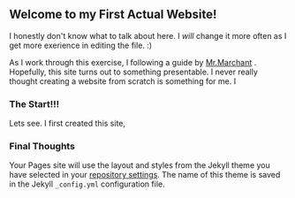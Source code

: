 ## Welcome to my First Actual Website!

I honestly don't know what to talk about here. I *will* change it more often as I get more exerience in editing the file. :)

As I work through this exercise, I following a guide by [Mr.Marchant](https://mrmarchant.com/editing-jekyll-theme-css-for-github-pages/) . Hopefully, this site turns out to something presentable. I never really thought creating a website from scratch is something for me. I 

### The Start!!!

Lets see. I first created this site, 

### Final Thoughts

Your Pages site will use the layout and styles from the Jekyll theme you have selected in your [repository settings](https://github.com/Aman0Shah/Apples/settings). The name of this theme is saved in the Jekyll `_config.yml` configuration file.
